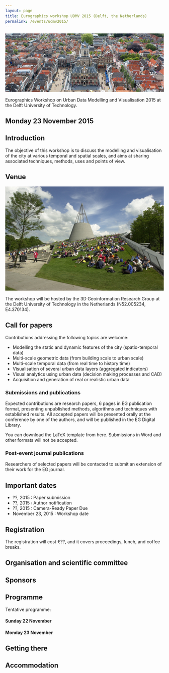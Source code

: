 ```yaml
---
layout: page
title: Eurographics workshop UDMV 2015 (Delft, the Netherlands)
permalink: /events/udmv2015/
---
```


<div class="col-sm-12">
<img class="image img-responsive" src="../../img/events/udmv2015/Delft-Hall.jpg"/>
</div>

Eurographics Workshop on Urban Data Modelling and Visualisation 2015 at the Delft University of Technology.

## Monday 23 November 2015


## Introduction

The objective of this workshop is to discuss the modelling and visualisation of the city at various temporal and spatial scales, and aims at sharing associated techniques, methods, uses and points of view.

## Venue

<div class="col-sm-12">
<img class="image img-responsive" src="../../img/events/udmv2015/TUDelft-Library.jpg"/>
</div>

The workshop will be hosted by the 3D Geoinformation Research Group at the Delft University of Technology in the Netherlands (N52.005234, E4.370134).


## Call for papers

Contributions addressing the following topics are welcome:

- Modelling the static and dynamic features of the city (spatio-temporal data)
- Multi-scale geometric data (from building scale to urban scale)
- Multi-scale temporal data (from real time to history time)
- Visualisation of several urban data layers (aggregated indicators)
- Visual analytics using urban data (decision making processes and CAD)
- Acquisition and generation of real or realistic urban data

### Submissions and publications

Expected contributions are research papers, 6 pages in EG publication format, presenting unpublished methods, algorithms and techniques with established results. All accepted papers will be presented orally at the conference by one of the authors, and will be published in the EG Digital Library.

You can download the LaTeX template from here. Submissions in Word and other formats will not be accepted.

### Post-event journal publications

Researchers of selected papers will be contacted to submit an extension of their work for the EG journal.

## Important dates

- ??, 2015 : Paper submission
- ??, 2015 : Author notification
- ??, 2015 : Camera-Ready Paper Due
- November 23, 2015 : Workshop date


## Registration

The registration will cost €??, and it covers proceedings, lunch, and coffee breaks.


## Organisation and scientific committee

## Sponsors

## Programme

Tentative programme:

#### Sunday 22 November



#### Monday 23 November



## Getting there

## Accommodation